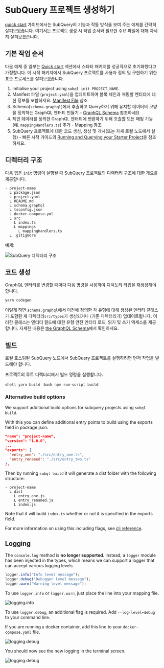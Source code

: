 # SubQuery 프로젝트 생성하기

[quick start](/quickstart/quickstart.md) 가이드에서는 SubQuery의 기능과 작동 방식을 보여 주는 예제를 간략히 살펴보았습니다. 여기서는 프로젝트 생성 시 작업 순서와 필요한 주요 파일에 대해 자세히 살펴보겠습니다.

## 기본 작업 순서

다음 예제 중 일부는 [Quick start](../quickstart/quickstart.md) 섹션에서 스타터 패키지를 성공적으로 초기화했다고 가정합니다. 이 시작 패키지에서 SubQuery 프로젝트를 사용자 정의 및 구현하기 위한 표준 프로세스를 살펴보겠습니다.

1. Initialise your project using `subql init PROJECT_NAME`.
2. Manifest 파일 (`project.yaml`)을 업데이트하여 블록 체인과 매핑할 엔티티에 대한 정보를 포함하세요. [Manifest File](./manifest.md) 참조
3. Schema(`schema.graphql`)에서 추출하고 Query하기 위해 유지할 데이터의 모양을 정의하는 GraphQL 엔터티 만들기 - [GraphQL Schema](./graphql.md) 참조하세요
4. 체인 데이터를 정의한 GraphQL 엔터티에 변환하기 위해 호출할 모든 매핑 기능(예. `mappingHandlers.ts`) 추가 - [Mapping](./mapping.md) 참조
5. SubQuery 프로젝트에 대한 코드 생성, 생성 및 게시(또는 자체 로컬 노드에서 실행) - 빠른 시작 가이드의 [Running and Querying your Starter Project](./quickstart.md#running-and-querying-your-starter-project)을 참조하세요.

## 디렉터리 구조

다음 맵은 `init` 명령이 실행될 때 SubQuery 프로젝트의 디렉터리 구조에 대한 개요를 제공합니다.

```
- project-name
  L package.json
  L project.yaml
  L README.md
  L schema.graphql
  L tsconfig.json
  L docker-compose.yml
  L src
    L index.ts
    L mappings
      L mappingHandlers.ts
  L .gitignore
```

예제:

![SubQuery 디렉터리 구조](/assets/img/subQuery_directory_stucture.png)

## 코드 생성

GraphQL 엔터티를 변경할 때마다 다음 명령을 사용하여 디렉토리 타입을 재생성해야 합니다.

```
yarn codegen
```

이렇게 하면 `schema.graphql`에서 이전에 정의한 각 유형에 대해 생성된 엔터티 클래스가 포함된 새 디렉터리`src/types`가 생성되거나 (기존 디렉터리가) 업데이트됩니다. 이러한 클래스는 엔티티 필드에 대한 유형 안전 엔티티 로드, 읽기 및 쓰기 액세스를 제공합니다. 자세한 내용은 [the GraphQL Schema](./graphql.md)에서 확인하세요.

## 빌드

로컬 호스팅된 SubQuery 노드에서 SubQuery 프로젝트를 실행하려면 먼저 작업을 빌드해야 합니다.

프로젝트의 루트 디렉터리에서 빌드 명령을 실행합니다.

<CodeGroup> <CodeGroupItem title="YARN" active> `shell yarn build ` </CodeGroupItem>
<CodeGroupItem title="NPM"> `bash npm run-script build ` </CodeGroupItem> </CodeGroup>

### Alternative build options

We support additional build options for subquery projects using `subql build`.

With this you can define additional entry points to build using the exports field in package.json.

```json
"name": "project-name",
"version": "1.0.0",
...
"exports": {
  "entry_one": "./src/entry_one.ts",
  "entry_renamed": "./src/entry_two.ts"
},
```

Then by running `subql build` it will generate a dist folder with the following structure:

```
- project-name
  L dist
    L entry_one.js
    L entry_renamed.js
    L index.js
```

Note that it will build `index.ts` whether or not it is specified in the exports field.

For more information on using this including flags, see [cli reference](https://doc.subquery.network/run_publish/references/#build).

## Logging

The `console.log` method is **no longer supported**. Instead, a `logger` module has been injected in the types, which means we can support a logger that can accept various logging levels.

```typescript
logger.info("Info level message");
logger.debug("Debugger level message");
logger.warn("Warning level message");
```

To use `logger.info` or `logger.warn`, just place the line into your mapping file.

![logging.info](/assets/img/logging_info.png)

To use `logger.debug`, an additional flag is required. Add `--log-level=debug` to your command line.

If you are running a docker container, add this line to your `docker-compose.yaml` file.

![logging.debug](/assets/img/logging_debug.png)

You should now see the new logging in the terminal screen.

![logging.debug](/assets/img/subquery_logging.png)
